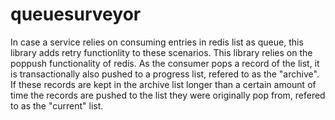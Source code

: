 # queuesurveyor

In case a service relies on consuming entries in redis list as queue,
this library adds retry functionlity to these scenarios. This library
relies on the poppush functionality of redis. As the consumer pops a
record of the list, it is transactionally also pushed to a progress
list, refered to as the "archive". If these records are kept in the
archive list longer than a certain amount of time the records are
pushed to the list they were originally pop from, refered to as the
"current" list.